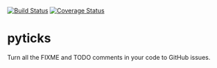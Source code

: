 [![Build
Status](https://travis-ci.org/jaidevd/pyticks.svg?branch=master)](https://travis-ci.org/jaidevd/pyticks)
[![Coverage
Status](https://coveralls.io/repos/jaidevd/pyticks/badge.svg?branch=master)](https://coveralls.io/r/jaidevd/pyticks?branch=master)
# pyticks
Turn all the FIXME and TODO comments in your code to GitHub issues.
